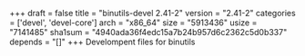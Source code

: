 +++
draft = false
title = "binutils-devel 2.41-2"
version = "2.41-2"
categories = ['devel', 'devel-core']
arch = "x86_64"
size = "5913436"
usize = "7141485"
sha1sum = "4940ada36f4edc15a7b24b957d6c2362c5d0b337"
depends = "[]"
+++
Develompent files for binutils